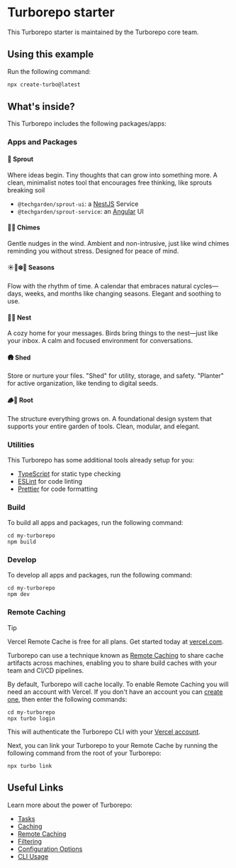 # Turborepo starter

This Turborepo starter is maintained by the Turborepo core team.

## Using this example

Run the following command:

```sh
npx create-turbo@latest
```

## What's inside?

This Turborepo includes the following packages/apps:

### Apps and Packages

#### 🌱 Sprout

Where ideas begin. Tiny thoughts that can grow into something more. A clean, minimalist notes tool that encourages free thinking, like sprouts breaking soil

- `@techgarden/sprout-ui`: a [NestJS](https://nestjs.com/) Service
- `@techgarden/sprout-service`: an [Angular](https://angular.dev/) UI

#### 🔔🍃 Chimes

Gentle nudges in the wind. Ambient and non-intrusive, just like wind chimes reminding you without stress. Designed for peace of mind.

#### ☀️🍂❄️🌸 Seasons

Flow with the rhythm of time. A calendar that embraces natural cycles—days, weeks, and months like changing seasons. Elegant and soothing to use.

#### 🪺📨 Nest

A cozy home for your messages. Birds bring things to the nest—just like your inbox. A calm and focused environment for conversations.

#### 🛖 Shed

Store or nurture your files. "Shed" for utility, storage, and safety. "Planter" for active organization, like tending to digital seeds.

#### 🪵🌿 Root

The structure everything grows on. A foundational design system that supports your entire garden of tools. Clean, modular, and elegant.

### Utilities

This Turborepo has some additional tools already setup for you:

- [TypeScript](https://www.typescriptlang.org/) for static type checking
- [ESLint](https://eslint.org/) for code linting
- [Prettier](https://prettier.io) for code formatting

### Build

To build all apps and packages, run the following command:

```
cd my-turborepo
npm build
```

### Develop

To develop all apps and packages, run the following command:

```
cd my-turborepo
npm dev
```

### Remote Caching

> [!TIP]
> Vercel Remote Cache is free for all plans. Get started today at [vercel.com](https://vercel.com/signup?/signup?utm_source=remote-cache-sdk&utm_campaign=free_remote_cache).

Turborepo can use a technique known as [Remote Caching](https://turbo.build/docs/core-concepts/remote-caching) to share cache artifacts across machines, enabling you to share build caches with your team and CI/CD pipelines.

By default, Turborepo will cache locally. To enable Remote Caching you will need an account with Vercel. If you don't have an account you can [create one](https://vercel.com/signup?utm_source=turborepo-examples), then enter the following commands:

```
cd my-turborepo
npx turbo login
```

This will authenticate the Turborepo CLI with your [Vercel account](https://vercel.com/docs/concepts/personal-accounts/overview).

Next, you can link your Turborepo to your Remote Cache by running the following command from the root of your Turborepo:

```
npx turbo link
```

## Useful Links

Learn more about the power of Turborepo:

- [Tasks](https://turbo.build/docs/core-concepts/monorepos/running-tasks)
- [Caching](https://turbo.build/docs/core-concepts/caching)
- [Remote Caching](https://turbo.build/docs/core-concepts/remote-caching)
- [Filtering](https://turbo.build/docs/core-concepts/monorepos/filtering)
- [Configuration Options](https://turbo.build/docs/reference/configuration)
- [CLI Usage](https://turbo.build/docs/reference/command-line-reference)
